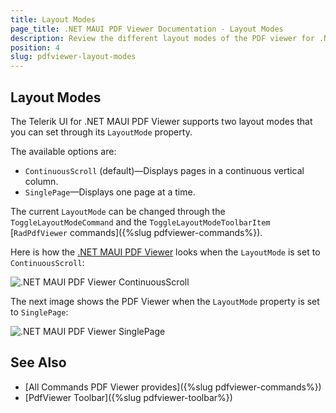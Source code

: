 ```yaml
---
title: Layout Modes
page_title: .NET MAUI PDF Viewer Documentation - Layout Modes
description: Review the different layout modes of the PDF viewer for .NET MAUI.
position: 4
slug: pdfviewer-layout-modes
---
```


## Layout Modes

The Telerik UI for .NET MAUI PDF Viewer supports two layout modes that you can set through its `LayoutMode` property.

The available options are:

* `ContinuousScroll` (default)&mdash;Displays pages in a continuous vertical column.
* `SinglePage`&mdash;Displays one page at a time.

The current `LayoutMode` can be changed through the `ToggleLayoutModeCommand` and the `ToggleLayoutModeToolbarItem` [`RadPdfViewer` commands]({%slug pdfviewer-commands%}).

Here is how the <a href="https://www.telerik.com/maui-ui/pdf-viewer" target="_blank">.NET MAUI PDF Viewer</a> looks when the `LayoutMode` is set to `ContinuousScroll`:

![.NET MAUI PDF Viewer ContinuousScroll](images/pdf-continousscroll.png "PdfViewer ContinuousScroll")

The next image shows the PDF Viewer when the `LayoutMode` property is set to `SinglePage`:

![.NET MAUI PDF Viewer SinglePage](images/pdf-singlepage.png "PdfViewer SinglePage")

## See Also

- [All Commands PDF Viewer provides]({%slug pdfviewer-commands%})
- [PdfViewer Toolbar]({%slug pdfviewer-toolbar%})
